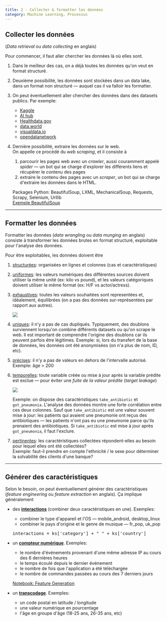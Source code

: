 ```yaml
---
title: 2 - Collecter & formatter les données
category: Machine Learning, Processus
---
```


## Collecter les données

(*Data retrieval* ou *data collecting* en anglais)

Pour commencer, il faut aller chercher les données là où elles sont.

1. Dans le meilleur des cas, on a déjà toutes les données qu'on veut en format structuré.
2. Deuxième possibilité, les données sont stockées dans un data lake, dans un format non structuré — auquel cas il va falloir les formatter.
3. On peut éventuellement aller chercher des données dans des datasets publics. Par exemple:

   * [Kaggle](https://www.kaggle.com/datasets)
   * [AI hub](https://aihub.cloud.google.com/u/0/s?category=data)
   * [Healthdata.gov](https://healthdata.gov/search/type/dataset)
   * [data.world](https://data.world/)
   * [visualdata.io](https://www.visualdata.io/discovery)
   * [opendatanetwork](https://www.opendatanetwork.com/)

4. Dernière possibilité, extraire les données sur le web.  
   On appelle ce procédé du *web scraping*, et il consiste à  
   1. parcourir les pages web avec un *crawler*, aussi couramment appelé *spider* — un bot qui se charge d'explorer les différents liens et récupérer le contenu des pages  
   2. extraire le contenu des pages avec un *scraper*, un bot qui se charge d'extraire les données dans le HTML.

   Packages Python: BeautifulSoup, LXML, MechanicalSoup, Requests, Scrapy, Selenium, Urllib  
   [Exemple BeautifulSoup](https://github.com/a-mt/memlike/blob/master/src/memrise.py#L262)

---

## Formatter les données

Formatter les données (*data wrangling* ou *data munging* en anglais) consiste à transformer les données brutes en format structuré, exploitable pour l'analyse des données.

Pour être exploitables, les données doivent être

1. <ins>structurées</ins>: organisées en lignes et colonnes (cas et caractéristiques)

2. <ins>uniformes</ins>: les valeurs numériques des différentes sources doivent utiliser la même unité (ex: kilo vs pound), et les valeurs catégoriques doivent utiliser le même format (ex: H/F vs actor/actress).

3. <ins>exhaustives</ins>: toutes les valeurs souhaitées sont representées et, idéalement, équilibrées (on a pas des données sur-représentées par rapport aux autres).

   [![](https://i.imgur.com/z6MIrGMm.jpg?1)](https://www.instagram.com/p/B70qA64D1mV/)

4. <ins>uniques</ins>: il n'y a pas de cas dupliqués. Typiquement, des doublons surviennent lorsqu'on combine différents datasets ou qu'on scrape le web. Il est important de comprendre l'origine des doublons car ils peuvent parfois être légitimes. Exemple: si, lors du transfert de la base de données, les données ont été anonymisées (on n'a plus de nom, ID, etc).

5. <ins>précises</ins>: il n'y a pas de valeurs en dehors de l'intervalle autorisé.  
   Exemple: âge > 200

6. <ins>temporelles</ins>: toute variable créée ou mise à jour après la variable prédite est exclue — pour éviter une *fuite de la valeur prédite* (*target leakage*)

   ![](https://i.imgur.com/H58MLQbm.png?1)

   Exemple: on dispose des caractéristiques `take_antibiotic` et `got_pneumonia`. L'analyse des données montre une forte corrélation entre ces deux colonnes. Sauf que `take_antibiotic` est une valeur souvent mise à jour: les patients qui avaient une pneumonie ont reçus des antibiotiques — les patients n'ont pas eu une pneumonie parce qu'ils prenaient des antibiotiques. Si `take_antibiotic` est mise à jour après `got_pneumonia`, il faut l'exclure.

7. <ins>pertinentes</ins>: les caractéristiques collectées répondent-elles au besoin pour lequel elles ont été collectées?  
   Exemple: faut-il prendre en compte l'ethnicité / le sexe pour déterminer la solvabilité des clients d'une banque?

---

## Générer des caractéristiques

Selon le besoin, on peut éventuellement générer des caractéristiques (*feature engineering* ou *feature extraction* en anglais). Ça implique généralement

* des <ins>**interactions**</ins> (combiner deux caractéristiques en une). Exemples:
  * combiner le type d'appareil et l'OS — mobile_android, desktop_linux
  * combiner le pays d'origine et le genre de musique — fr_pop, uk_pop

  <pre lang="python">
  interactions = ks['category'] + "_" + ks['country']
  </pre>

* un <ins>**compteur numérique**</ins>. Exemples:
  * le nombre d'événements provenant d'une même adresse IP au cours des 6 dernières heures
  * le temps écoulé depuis le dernier événement
  * le nombre de fois que l'application a été téléchargée
  * le nombre de commandes passées au cours des 7 derniers jours

  [Notebook: Feature Generation](https://www.kaggle.com/matleonard/feature-generation)

* un <ins>**transcodage**</ins>. Exemples:
  * un code postal en latitude / longitude
  * une valeur numérique en pourcentage
  * l'âge en groupe d'âge (18-25 ans, 26-35 ans, etc)

